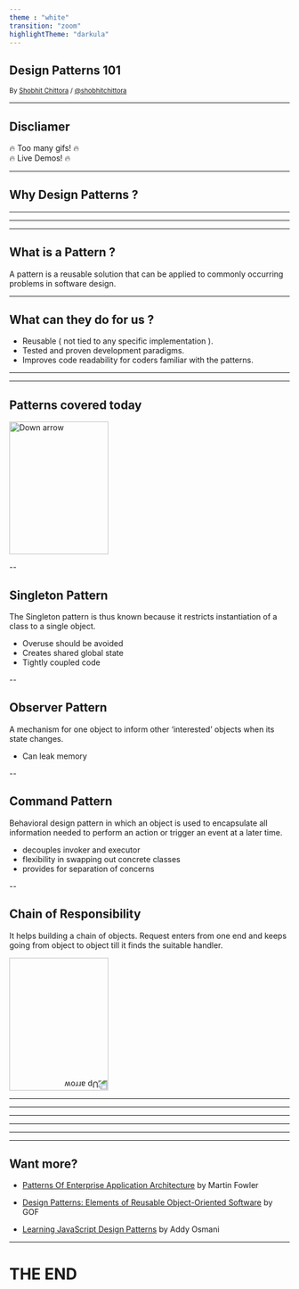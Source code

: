 ```yaml
---
theme : "white"
transition: "zoom"
highlightTheme: "darkula"
---
```


## Design Patterns 101


<small>By [Shobhit Chittora](https://github.com/shobhitchittora) / [@shobhitchittora](https://twitter.com/shobhitchittora)</small>

---

## Discliamer

🔥 Too many gifs! 🔥 <br />
🔥 Live Demos! 🔥 


---

## Why Design Patterns ?

---

<!-- .slide: data-background="https://media.giphy.com/media/Jlt69Ka6SwtH2/giphy.gif" -->

---

<!-- .slide: data-background="https://media.giphy.com/media/26DNdV3b6dqn1jzR6/giphy.gif" -->

---

## What is a Pattern ?
A pattern is a reusable solution that can be applied to commonly occurring problems in software design.

---

## What can they do for us ?

*  Reusable ( not tied to any specific implementation ).
*  Tested and proven development paradigms.
*  Improves code readability for coders familiar with the patterns. 

---

<!-- .slide: data-background="https://media.giphy.com/media/eenzqB2MsGKbK/giphy.gif" -->

---

## Patterns covered today

<a href="#" class="navigate-down">
    <img width="178" height="238" data-src="https://s3.amazonaws.com/hakim-static/reveal-js/arrow.png" alt="Down arrow">
</a>

--

## Singleton Pattern

The Singleton pattern is thus known because it restricts instantiation of a class to a single object. 

* Overuse should be avoided
* Creates shared global state
* Tightly coupled code


--

## Observer Pattern

A mechanism for one object to inform other ‘interested’ objects when its state changes. 

* Can leak memory


--

## Command Pattern

 Behavioral design pattern in which an object is used to encapsulate all information needed to perform an action or trigger an event at a later time.

 * decouples invoker and executor
 * flexibility in swapping out concrete classes
 * provides for separation of concerns
			

--

## Chain of Responsibility

It helps building a chain of objects. Request enters from one end and keeps going from object to object till it finds the suitable handler.


						
<a href="#/2">
    <img width="178" height="238" data-src="https://s3.amazonaws.com/hakim-static/reveal-js/arrow.png" alt="Up arrow" style="transform: rotate(180deg); -webkit-transform: rotate(180deg);">
</a>

---

<!-- .slide: data-background="https://media.giphy.com/media/uDQ7IbKW9RKaQ/giphy.gif" -->

---

<!-- .slide: data-background="https://media.giphy.com/media/mFdnWF1RTI7fi/giphy.gif" -->

---

<!-- .slide: data-background="https://media.giphy.com/media/5eulrUg0H9ycE/giphy.gif" -->

---

<!-- .slide: data-background="https://media.giphy.com/media/l0MYDGA3Du1hBR4xG/giphy.gif" -->

---

<!-- .slide: data-background="https://media.giphy.com/media/ulAzjbcBtwDSZqYrZQ/giphy.gif" -->

---

## Want more?

*   [Patterns Of Enterprise Application Architecture](https://www.amazon.in/Patterns-Enterprise-Application-Architecture-Signature/dp/0321127420) by Martin Fowler

*   [Design Patterns: Elements of Reusable Object-Oriented Software](https://books.google.com/books/about/Design_Patterns_Elements_of_Reusable_Obj.html?id=K4qv1D-LKhoC&printsec=frontcover&source=kp_read_button) by GOF 

*   [Learning JavaScript Design Patterns](https://addyosmani.com/resources/essentialjsdesignpatterns/book/#commandpatternjavascript) by Addy Osmani

---

<!-- .slide: style="text-align: left;" -->
# THE END